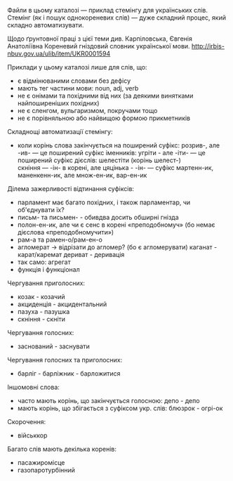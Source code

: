 Файли в цьому каталозі — приклад стемінгу для українських слів.
Стемінг (як і пошук однокореневих слів) — дуже складний процес, який складно автоматизувати.

Щодо ґрунтовної праці з цієї теми див. Карпіловська, Євгенія Анатоліївна Кореневий гніздовий словник української мови.
http://irbis-nbuv.gov.ua/ulib/item/UKR0001594

Приклади у цьому каталозі лише для слів, що:
* є відмінюваними словами без дефісу
* мають тег частини мови: noun, adj, verb
* не є онімами та похідними від них (за деякими винятками найпоширеніших похідних)
* не є сленгом, вульгаризмом, покручами тощо
* не є порівняльною або найвищою формою прикметників

Складнощі автоматизації стемінгу:
* коли корінь слова закінчується на поширений суфікс: 
    розрив-, але -ив- — це поширений суфікс іменників: 
    угріти - але -іти- — це поширений суфікс дієслів: шелестіти (корінь шелест-)    
    скніння — -ін- в корені, але цяцінька - -ін- — суфікс
    мартенн-ик, маненкенн-ик, але множ-ен-ик, вар-ен-ик

Ділема зажерливості відтинання суфіксів: 
* парламент має багато похідних, і також парламентар, чи об'єднувати їх?
* письм- та письмен- - обивдва досить обширні гнізда
* полон-ен-ик, але чи є сенс в корені «преподобномуч» (бо немає дієслова «преподобномучити»)
* рам-а та рамен-о/рам-ен-о
* агломерат -> відрізати до агломер? (бо є агломерувати)
    каганат - карат/каремат
    дериват - деривація
* так само: агрегат
* функція і функціонал

Чергування приголосних:
* козак - козачий
* акциденція - акцидентальний
* пазуха - пазушка
* скніння - скніти

Чергування голосних:
* заснований - заснувати

Чергування голосних та приголосних:
* барліг - барліжник - барложитися

Іншомовні слова:
* часто мають корінь, що закінчується голосною:
депо - депо
* мають корінь, що збігається з суфіксом укр. слів:
блюзрок - огрі-ок

Скорочення:
* військкор

Багато слів мають декілька коренів:
* пасажиромісце
* газопаротурбінний
